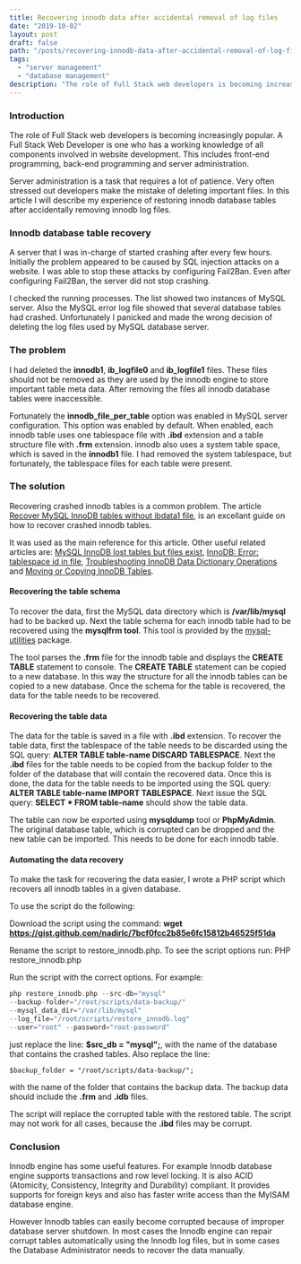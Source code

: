```yaml
---
title: Recovering innodb data after accidental removal of log files
date: "2019-10-02"
layout: post
draft: false
path: "/posts/recovering-innodb-data-after-accidental-removal-of-log-files"
tags:
  - "server management"
  - "database management"
description: "The role of Full Stack web developers is becoming increasingly popular. A Full Stack Web Developer is one who has a working knowledge of all components involved in website development. This includes front-end programming, back-end programming and server administration. "
---
```


### Introduction
The role of Full Stack web developers is becoming increasingly popular. A Full Stack Web Developer is one who has a working knowledge of all components involved in website development. This includes front-end programming, back-end programming and server administration.

Server administration is a task that requires a lot of patience. Very often stressed out developers make the mistake of deleting important files. In this article I will describe my experience of restoring innodb database tables after accidentally removing innodb log files.

### Innodb database table recovery
A server that I was in-charge of started crashing after every few hours. Initially the problem appeared to be caused by SQL injection attacks on a website. I was able to stop these attacks by configuring Fail2Ban. Even after configuring Fail2Ban, the server did not stop crashing.

I checked the running processes. The list showed two instances of MySQL server. Also the MySQL error log file showed that several database tables had crashed. Unfortunately I panicked and made the wrong decision of deleting the log files used by MySQL database server.

### The problem
I had deleted the **innodb1**, **ib_logfile0** and **ib_logfile1** files. These files should not be removed as they are used by the innodb engine to store important table meta data. After removing the files all innodb database tables were inaccessible.

Fortunately the **innodb_file_per_table** option was enabled in MySQL server configuration. This option was enabled by default. When enabled, each innodb table uses one tablespace file with **.ibd** extension and a table structure file with **.frm** extension. innodb also uses a system table space, which is saved in the **innodb1** file. I had removed the system tablespace, but fortunately, the tablespace files for each table were present.

### The solution
Recovering crashed innodb tables is a common problem. The article [Recover MySQL InnoDB tables without ibdata1 file](https://www.nullalo.com/en/recover-mysql-innodb-tables-without-ibdata1-file/), is an excellant guide on how to recover crashed innodb tables.

It was used as the main reference for this article. Other useful related articles are: [MySQL InnoDB lost tables but files exist](https://superuser.com/questions/675445/mysql-innodb-lost-tables-but-files-exist), [InnoDB: Error: tablespace id in file](https://www.chriscalender.com/tag/innodb-error-tablespace-id-in-file/), [Troubleshooting InnoDB Data Dictionary Operations](https://dev.mysql.com/doc/refman/5.6/en/innodb-troubleshooting-datadict.html) and [Moving or Copying InnoDB Tables](https://dev.mysql.com/doc/refman/5.6/en/innodb-migration.html).

#### Recovering the table schema
To recover the data, first the MySQL data directory which is **/var/lib/mysql** had to be backed up. Next the table schema for each innodb table had to be recovered using the **mysqlfrm tool**. This tool is provided by the [mysql-utilities](https://downloads.mysql.com/archives/utilities/) package.

The tool parses the **.frm** file for the innodb table and displays the **CREATE TABLE** statement to console. The **CREATE TABLE** statement can be copied to a new database. In this way the structure for all the innodb tables can be copied to a new database. Once the schema for the table is recovered, the data for the table needs to be recovered.

#### Recovering the table data
The data for the table is saved in a file with **.ibd** extension. To recover the table data, first the tablespace of the table needs to be discarded using the SQL query: **ALTER TABLE table-name DISCARD TABLESPACE**. Next the **.ibd** files for the table needs to be copied from the backup folder to the folder of the database that will contain the recovered data. Once this is done, the data for the table needs to be imported using the SQL query: **ALTER TABLE table-name IMPORT TABLESPACE**. Next issue the SQL query: **SELECT * FROM table-name** should show the table data.

The table can now be exported using **mysqldump** tool or **PhpMyAdmin**. The original database table, which is corrupted can be dropped and the new table can be imported. This needs to be done for each innodb table.

#### Automating the data recovery
To make the task for recovering the data easier, I wrote a PHP script which recovers all innodb tables in a given database.

To use the script do the following:

Download the script using the command: **wget https://gist.github.com/nadirlc/7bcf0fcc2b85e6fc15812b46525f51da**

Rename the script to restore_innodb.php. To see the script options run: PHP restore_innodb.php

Run the script with the correct options. For example:

```php
php restore_innodb.php --src-db="mysql"
--backup-folder="/root/scripts/data-backup/"
--mysql_data_dir="/var/lib/mysql"
--log_file="/root/scripts/restore_innodb.log"
--user="root" --password="root-password"
```

just replace the line: **$src_db = "mysql";**, with the name of the database that contains the crashed tables. Also replace the line:

```
$backup_folder = "/root/scripts/data-backup/";
```

with the name of the folder that contains the backup data. The backup data should include the **.frm** and **.idb** files.

The script will replace the corrupted table with the restored table. The script may not work for all cases, because the **.ibd** files may be corrupt.

### Conclusion
Innodb engine has some useful features. For example Innodb database engine supports transactions and row level locking. It is also ACID (Atomicity, Consistency, Integrity and Durability) compliant. It provides supports for foreign keys and also has faster write access than the MyISAM database engine.

However Innodb tables can easily become corrupted because of improper database server shutdown. In most cases the Innodb engine can repair corrupt tables automatically using the Innodb log files, but in some cases the Database Administrator needs to recover the data manually.
